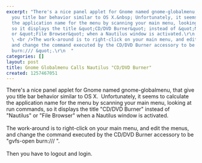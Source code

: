 ```yaml
---
excerpt: "There's a nice panel applet for Gnome named gnome-globalmenu, that give
  you title bar behavior similar to OS X.&nbsp; Unfortunately, it seems to calculate
  the application name for the menu by scanning your main menu, looking at run commands,
  so it displays the title &quot;CD/DVD Burner&quot; instead of &quot;Nautilus&quot;
  or &quot;File Browser&quot; when a Nautilus window is activated.\r\n  <br />\r\n
  \ <br />The work-around is to right-click on your main menu, and edit the menus,
  and change the command executed by the CD/DVD Burner accessory to be &quot;gvfs-open
  burn:/// &quot;.\r\n  "
categories: []
layout: post
title: Gnome Globalmenu Calls Nautilus "CD/DVD Burner"
created: 1257467051
---
```

There's a nice panel applet for Gnome named gnome-globalmenu, that give you title bar behavior similar to OS X.&nbsp; Unfortunately, it seems to calculate the application name for the menu by scanning your main menu, looking at run commands, so it displays the title &quot;CD/DVD Burner&quot; instead of &quot;Nautilus&quot; or &quot;File Browser&quot; when a Nautilus window is activated.
  <br />
  <br />The work-around is to right-click on your main menu, and edit the menus, and change the command executed by the CD/DVD Burner accessory to be &quot;gvfs-open burn:/// &quot;.
  <br />
  <br />Then you have to logout and login.
  <br />
